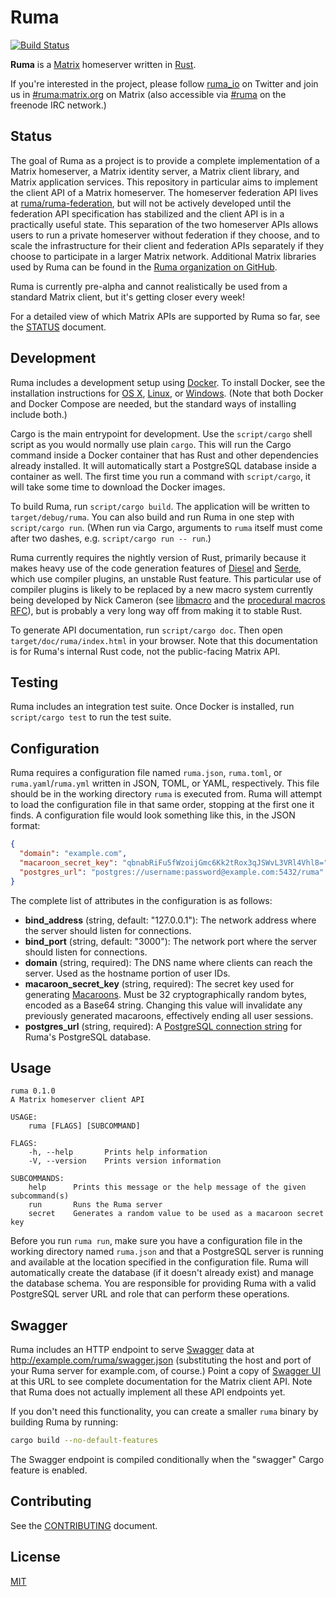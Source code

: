 # Ruma

[![Build Status](https://travis-ci.org/ruma/ruma.svg?branch=master)](https://travis-ci.org/ruma/ruma)

**Ruma** is a [Matrix](https://matrix.org/) homeserver written in [Rust](https://www.rust-lang.org/).

If you're interested in the project, please follow [ruma_io](https://twitter.com/ruma_io) on Twitter and join us in [#ruma:matrix.org](https://vector.im/beta/#/room/#ruma:matrix.org) on Matrix (also accessible via [#ruma](https://webchat.freenode.net/?channels=ruma) on the freenode IRC network.)

## Status

The goal of Ruma as a project is to provide a complete implementation of a Matrix homeserver, a Matrix identity server, a Matrix client library, and Matrix application services.
This repository in particular aims to implement the client API of a Matrix homeserver.
The homeserver federation API lives at [ruma/ruma-federation](https://github.com/ruma/ruma-federation), but will not be actively developed until the federation API specification has stabilized and the client API is in a practically useful state.
This separation of the two homeserver APIs allows users to run a private homeserver without federation if they choose, and to scale the infrastructure for their client and federation APIs separately if they choose to participate in a larger Matrix network.
Additional Matrix libraries used by Ruma can be found in the [Ruma organization on GitHub](https://github.com/ruma).

Ruma is currently pre-alpha and cannot realistically be used from a standard Matrix client, but it's getting closer every week!

For a detailed view of which Matrix APIs are supported by Ruma so far, see the [STATUS](STATUS.md) document.

## Development

Ruma includes a development setup using [Docker](https://www.docker.com/).
To install Docker, see the installation instructions for [OS X](https://docs.docker.com/mac/), [Linux](https://docs.docker.com/linux/), or [Windows](https://docs.docker.com/windows/).
(Note that both Docker and Docker Compose are needed, but the standard ways of installing include both.)

Cargo is the main entrypoint for development.
Use the `script/cargo` shell script as you would normally use plain `cargo`.
This will run the Cargo command inside a Docker container that has  Rust and other dependencies already installed.
It will automatically start a PostgreSQL database inside a container as well.
The first time you run a command with `script/cargo`, it will take some time to download the Docker images.

To build Ruma, run `script/cargo build`.
The application will be written to `target/debug/ruma`.
You can also build and run Ruma in one step with `script/cargo run`.
(When run via Cargo, arguments to `ruma` itself must come after two dashes, e.g. `script/cargo run -- run`.)

Ruma currently requires the nightly version of Rust, primarily because it makes heavy use of the code generation features of [Diesel](https://github.com/sgrif/diesel) and [Serde](https://github.com/serde-rs/serde), which use compiler plugins, an unstable Rust feature.
This particular use of compiler plugins is likely to be replaced by a new macro system currently being developed by Nick Cameron (see [libmacro](http://www.ncameron.org/blog/libmacro/) and the [procedural macros RFC](https://github.com/rust-lang/rfcs/pull/1566)), but is probably a very long way off from making it to stable Rust.

To generate API documentation, run `script/cargo doc`.
Then open `target/doc/ruma/index.html` in your browser.
Note that this documentation is for Ruma's internal Rust code, not the public-facing Matrix API.

## Testing

Ruma includes an integration test suite.
Once Docker is installed, run `script/cargo test` to run the test suite.

## Configuration

Ruma requires a configuration file named `ruma.json`, `ruma.toml`, or `ruma.yaml`/`ruma.yml` written in JSON, TOML, or YAML, respectively.
This file should be in the working directory `ruma` is executed from.
Ruma will attempt to load the configuration file in that same order, stopping at the first one it finds.
A configuration file would look something like this, in the JSON format:

``` json
{
  "domain": "example.com",
  "macaroon_secret_key": "qbnabRiFu5fWzoijGmc6Kk2tRox3qJSWvL3VRl4Vhl8=",
  "postgres_url": "postgres://username:password@example.com:5432/ruma"
}
```

The complete list of attributes in the configuration is as follows:

* **bind_address** (string, default: "127.0.0.1"):
  The network address where the server should listen for connections.
* **bind_port** (string, default: "3000"):
  The network port where the server should listen for connections.
* **domain** (string, required):
  The DNS name where clients can reach the server.
  Used as the hostname portion of user IDs.
* **macaroon_secret_key** (string, required):
  The secret key used for generating [Macaroons](https://research.google.com/pubs/pub41892.html).
  Must be 32 cryptographically random bytes, encoded as a Base64 string.
  Changing this value will invalidate any previously generated macaroons, effectively ending all user sessions.
* **postgres_url** (string, required):
  A [PostgreSQL connection string](http://www.postgresql.org/docs/current/static/libpq-connect.html#LIBPQ-CONNSTRING) for Ruma's PostgreSQL database.

## Usage

```
ruma 0.1.0
A Matrix homeserver client API

USAGE:
    ruma [FLAGS] [SUBCOMMAND]

FLAGS:
    -h, --help       Prints help information
    -V, --version    Prints version information

SUBCOMMANDS:
    help      Prints this message or the help message of the given subcommand(s)
    run       Runs the Ruma server
    secret    Generates a random value to be used as a macaroon secret key
```

Before you run `ruma run`, make sure you have a configuration file in the working directory named `ruma.json` and that a PostgreSQL server is running and available at the location specified in the configuration file.
Ruma will automatically create the database (if it doesn't already exist) and manage the database schema.
You are responsible for providing Ruma with a valid PostgreSQL server URL and role that can perform these operations.

## Swagger

Ruma includes an HTTP endpoint to serve [Swagger](http://swagger.io/) data at http://example.com/ruma/swagger.json (substituting the host and port of your Ruma server for example.com, of course.)
Point a copy of [Swagger UI](https://github.com/swagger-api/swagger-ui) at this URL to see complete documentation for the Matrix client API.
Note that Ruma does not actually implement all these API endpoints yet.

If you don't need this functionality, you can create a smaller `ruma` binary by building Ruma by running:

``` bash
cargo build --no-default-features
```

The Swagger endpoint is compiled conditionally when the "swagger" Cargo feature is enabled.

## Contributing

See the [CONTRIBUTING](CONTRIBUTING.md) document.

## License

[MIT](http://opensource.org/licenses/MIT)
